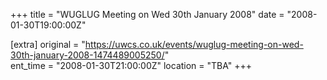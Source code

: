 +++
title = "WUGLUG Meeting on Wed 30th January 2008"
date = "2008-01-30T19:00:00Z"

[extra]
original = "https://uwcs.co.uk/events/wuglug-meeting-on-wed-30th-january-2008-1474489005250/"    
ent_time = "2008-01-30T21:00:00Z"
location = "TBA"
+++



